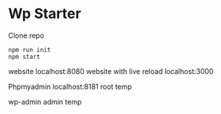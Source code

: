 # Wp Starter

Clone repo

```
npm run init
npm start
```


website localhost:8080
website with live reload localhost:3000


Phpmyadmin
localhost:8181
root
temp


wp-admin
admin
temp
